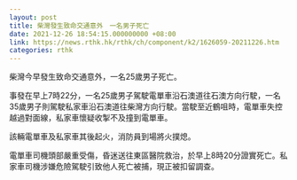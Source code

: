 ```yaml
---
layout: post
title: 柴灣發生致命交通意外　一名男子死亡
date: 2021-12-26 18:54:15.000000000 +08:00
link: https://news.rthk.hk/rthk/ch/component/k2/1626059-20211226.htm
categories: rthk
---
```


柴灣今早發生致命交通意外，一名25歲男子死亡。

事發在早上7時22分，一名25歲男子駕駛電單車沿石澳道往石澳方向行駛，一名35歲男子則駕駛私家車沿石澳道往柴灣方向行駛。當駛至近鶴咀時，電單車失控越過對面線，私家車懷疑收掣不及撞到電單車。

該輛電單車及私家車其後起火，消防員到場將火撲熄。

電單車司機頭部嚴重受傷，昏迷送往東區醫院救治，於早上8時20分證實死亡。私家車司機涉嫌危險駕駛引致他人死亡被捕，現正被扣留調查。
